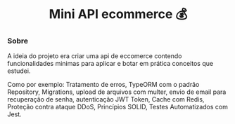 <h1 align="center"> Mini API ecommerce 💰</h1> 

### Sobre
A ideia do projeto era criar uma api de eccomerce contendo funcionalidades minimas para aplicar e botar em prática conceitos que estudei.

Como por exemplo: Tratamento de erros, TypeORM com o padrão Repository, Migrations, upload de arquivos com multer, envio de email para recuperação de senha, autenticação JWT Token, Cache com Redis, Proteção contra ataque DDoS, Princípios SOLID, Testes Automatizados com Jest.
